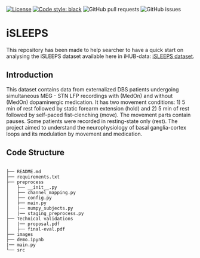[![License](https://img.shields.io/badge/License-Apache_2.0-blue.svg)](https://opensource.org/licenses/Apache-2.0)
[![Code style: black](https://img.shields.io/badge/code%20style-black-000000.svg)](https://github.com/ambv/black)
![GitHub pull requests](https://img.shields.io/github/issues-pr/suvadeepmaiti/iSLEEPS)
![GitHub issues](https://img.shields.io/github/issues/suvadeepmaiti/iSLEEPS)

# iSLEEPS

This repository has been made to help searcher to have a quick start on analysing the iSLEEPS dataset available here in iHUB-data:
[iSLEEPS dataset](link).

## Introduction
This dataset contains data from externalized DBS patients undergoing simultaneous MEG - STN LFP recordings with (MedOn) and without (MedOn) dopaminergic medication. It has two movement conditions: 1) 5 min of rest followed by static forearm extension (hold) and 2) 5 min of rest followed by self-paced fist-clenching (move). The movement parts contain pauses. Some patients were recorded in resting-state only (rest). The project aimed to understand the neurophysiology of basal ganglia-cortex loops and its modulation by movement and medication.

## Code Structure

```

├── README.md
├── requirements.txt
├── preprocess
│   ├── __init__.py
│   ├── channel_mapping.py
│   ├── config.py
│   ├── main.py
│   |── numpy_subjects.py
│   |── staging_preprocess.py
├── Technical validations
│   |── proposal.pdf
│   ├── final-eval.pdf
├── images
├── demo.ipynb
|── main.py
└── src

```

